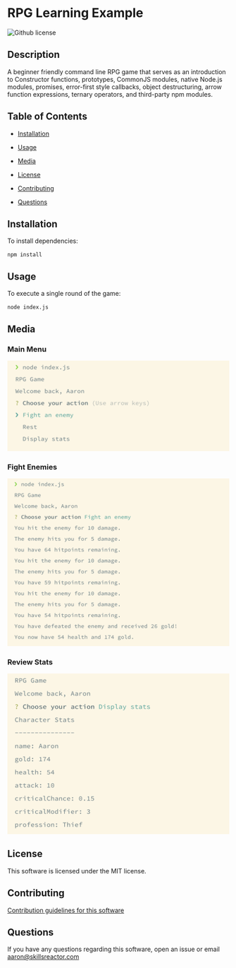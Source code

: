 # RPG Learning Example

![Github license](https://img.shields.io/badge/license-mit-blue.svg)

## Description

A beginner friendly command line RPG game that serves as an introduction to Constructor functions, prototypes, CommonJS modules, native Node.js modules, promises, error-first style callbacks, object destructuring, arrow function expressions, ternary operators, and third-party npm modules.

## Table of Contents

* [Installation](#installation)

* [Usage](#usage)

* [Media](#media)

* [License](#license)

* [Contributing](#contributing)

* [Questions](#questions)

## Installation

To install dependencies:

```
npm install
```

## Usage

To execute a single round of the game:

```
node index.js
```

## Media

### Main Menu

![Main menu](media/main-menu.png)

### Fight Enemies
![Fight enemies](media/fight-enemy.png)

### Review Stats
![Review Stats](media/character-stats.png)

## License

This software is licensed under the MIT license.

## Contributing

[Contribution guidelines for this software](CONTRIBUTING.md)

## Questions

If you have any questions regarding this software, open an issue or email [aaron@skillsreactor.com](mailto:aaron@skillsreactor.com)